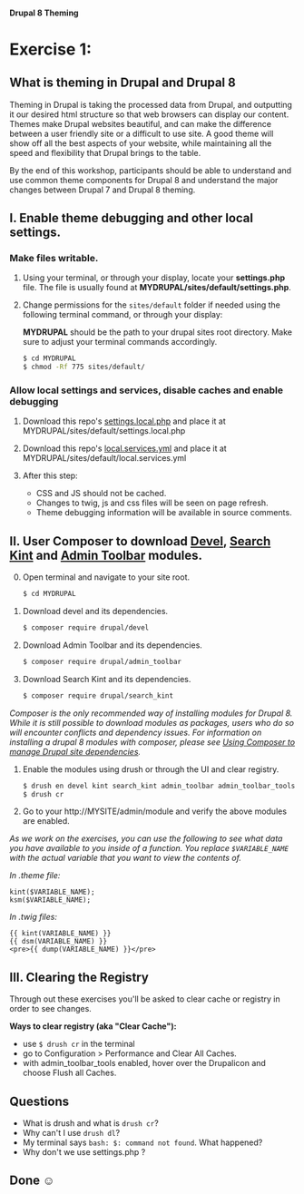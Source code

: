 #### Drupal 8 Theming

# Exercise 1: 

## What is theming in Drupal and Drupal 8

Theming in Drupal is taking the processed data from Drupal, and outputting it our desired html structure so that web browsers can display our content. Themes make Drupal websites beautiful, and can make the difference between a user friendly site or a difficult to use site. A good theme will show off all the best aspects of your website, while maintaining all the speed and flexibility that Drupal brings to the table.  

By the end of this workshop, participants should be able to understand and use common theme components for Drupal 8 and understand the major changes between Drupal 7 and Drupal 8 theming.

## I. Enable theme debugging and other local settings.

### Make files writable.
1. Using your terminal, or through your display, locate your **settings.php** file. The file is usually found at **MYDRUPAL/sites/default/settings.php**. 

2. Change permissions for the `sites/default` folder if needed using the following terminal command, or through your display:

	**MYDRUPAL** should be the path to your drupal sites root directory. Make sure to adjust your terminal commands accordingly.
	
	```bash
	$ cd MYDRUPAL
	$ chmod -Rf 775 sites/default/
	```

### Allow local settings and services, disable caches and enable debugging

1. Download this repo's [settings.local.php](settings.local.php) and place it at MYDRUPAL/sites/default/settings.local.php

2. Download this repo's [local.services.yml](local.services.yml) and place it at MYDRUPAL/sites/default/local.services.yml

3. After this step:
	
	* CSS and JS should not be cached.	
	* Changes to twig, js and css files will be seen on page refresh.
	* Theme debugging information will be available in source comments. 

## II. User Composer to download [Devel](https://www.drupal.org/project/devel), [Search Kint](https://www.drupal.org/project/search_kint) and [Admin Toolbar](https://www.drupal.org/project/admin_toobar) modules.
 
 0. Open terminal and navigate to your site root.
 
    ```bash
    $ cd MYDRUPAL
    ```
 
 1. Download devel and its dependencies.
 
    ```bash
    $ composer require drupal/devel 
    ```
    
 2. Download Admin Toolbar and its dependencies.

    ```bash
    $ composer require drupal/admin_toolbar
    ```
 
 2. Download Search Kint and its dependencies.
  
      ```bash
      $ composer require drupal/search_kint 
      ```

 _Composer is the only recommended way of installing modules for Drupal 8. While it is still possible to download modules as packages, users who do so will encounter conflicts and dependency issues. For information on installing a drupal 8 modules with composer, please see [Using Composer to manage Drupal site dependencies](https://www.drupal.org/docs/develop/using-composer/using-composer-to-manage-drupal-site-dependencies#adding-modules)._
  
1. Enable the modules using drush or through the UI and clear registry.
    
    ```bash
    $ drush en devel kint search_kint admin_toolbar admin_toolbar_tools -y
    $ drush cr
    ```
2. Go to your http://MYSITE/admin/module and verify the above modules are enabled. 

_As we work on the exercises, you can use the following to see what data you have available to you inside of a function. You replace `$VARIABLE_NAME` with the actual variable that you want to view the contents of._

_In .theme file:_

    
    kint($VARIABLE_NAME);
    ksm($VARIABLE_NAME);
    
    
_In .twig files:_


    {{ kint(VARIABLE_NAME) }}
    {{ dsm(VARIABLE_NAME) }}
    <pre>{{ dump(VARIABLE_NAME) }}</pre>


## III. Clearing the Registry

Through out these exercises you'll be asked to clear cache or registry in order to see changes. 
 
**Ways to clear registry (aka "Clear Cache"):**

* use ``$ drush cr`` in the terminal
* go to Configuration > Performance and Clear All Caches. 
* with admin\_toolbar\_tools enabled, hover over the Drupalicon and choose Flush all Caches. 

## Questions
+ What is drush and what is `drush cr`?
+ Why can't I use `drush dl`?
+ My terminal says `bash: $: command not found`. What happened?
+ Why don't we use settings.php ?

## Done ☺
